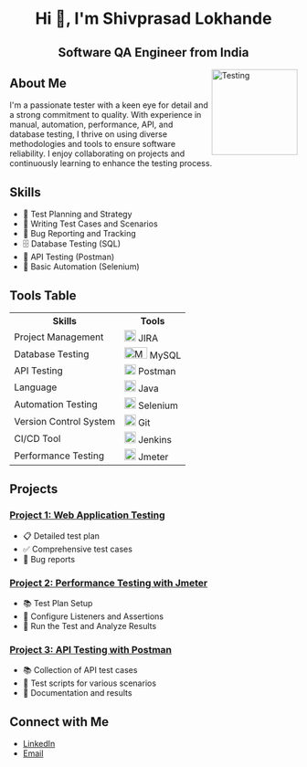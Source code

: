 <h1 align="center">Hi 👋, I'm Shivprasad Lokhande</h1>
<h2 align="center">Software QA Engineer from India</h2>

<img align="right" alt="Testing" Width="150" src="https://digiyosys.com/wp-content/uploads/2022/05/Software-code-testing.gif">


<h2>About Me</h2>
<p>I'm a passionate tester with a keen eye for detail and a strong commitment to quality. With experience in manual, automation, performance, API, and database testing, I thrive on using diverse methodologies and tools to ensure software reliability. I enjoy collaborating on projects and continuously learning to enhance the testing process.</p>

<h2>Skills</h2>
<ul>
    <li>📝 Test Planning and Strategy</li>
    <li>🧪 Writing Test Cases and Scenarios</li>
    <li>🐞 Bug Reporting and Tracking</li>
    <li>🗄️ Database Testing (SQL)</li>
    <li>🔄 API Testing (Postman)</li>
    <li>🤖 Basic Automation (Selenium)</li>
</ul>


<h2>Tools Table</h2>

<table>
    <tr>
        <th>Skills</th>
        <th>Tools</th>
    </tr>
    <tr>
        <td>Project Management</td>
        <td><img class="logo" src="https://www.vectorlogo.zone/logos/atlassian_jira/atlassian_jira-icon.svg" alt="JIRA Logo" width="20" height="20"> JIRA</td>
    </tr>
    <tr>
        <td>Database Testing</td>
        <td><img class="logo" src="https://www.vectorlogo.zone/logos/mysql/mysql-official.svg" alt="MySQL Logo" width="40" height="20"> MySQL</td>
    </tr>
    <tr>
        <td>API Testing</td>
        <td><img class="logo" src="https://www.vectorlogo.zone/logos/getpostman/getpostman-icon.svg" alt="Postman Logo" width="20" height="18"> Postman</td>
    </tr>
    <tr>
        <td>Language</td>
        <td><img class="logo" src="https://www.vectorlogo.zone/logos/java/java-icon.svg" alt="Java Logo" width="20" height="20"> Java</td>
    </tr>
    <tr>
        <td>Automation Testing</td>
        <td><img src="https://raw.githubusercontent.com/detain/svg-logos/780f25886640cef088af994181646db2f6b1a3f8/svg/selenium-logo.svg" alt="selenium" width="20" height="20"> Selenium</td>
    </tr>
    <tr>
        <td>Version Control System</td>
        <td><img class="logo" src="https://www.vectorlogo.zone/logos/git-scm/git-scm-icon.svg" alt="Git Logo" width="20" height="20"> Git</td>
    </tr>
    <tr>
        <td>CI/CD Tool</td>
        <td><img class="logo" src="https://www.vectorlogo.zone/logos/jenkins/jenkins-icon.svg" alt="Jenkins Logo" width="20" height="20"> Jenkins</td>
    </tr>
    <tr>
        <td>Performance Testing</td>
        <td><img class="logo" src="https://gdm-catalog-fmapi-prod.imgix.net/ProductLogo/a3ca8d74-e171-4412-9cea-2015b32fe7f0.jpeg" alt="Jmeter Logo" width="20" height="20"> Jmeter</td>
    </tr>
</table>


<h2>Projects</h2>

<h3><a href="https://github.com/yourusername/web-application-testing">Project 1: Web Application Testing</a></h3>
<ul>
    <li>📋 Detailed test plan</li>
    <li>✅ Comprehensive test cases</li>
    <li>🐛 Bug reports</li>
</ul>

<h3><a href="https://github.com/ShivprasadL/Performance-Testing-with-Jmeter/tree/master">Project 2: Performance Testing with Jmeter</a></h3>
<ul>
    <li>📚 Test Plan Setup</li>
    <li>🧰 Configure Listeners and Assertions</li>
    <li>📄 Run the Test and Analyze Results</li>
</ul>

<h3><a href="https://github.com/yourusername/api-testing-postman">Project 3: API Testing with Postman</a></h3>
<ul>
    <li>📚 Collection of API test cases</li>
    <li>🧰 Test scripts for various scenarios</li>
    <li>📄 Documentation and results</li>
</ul>

<h2>Connect with Me</h2>
<ul>
    <li><a href="https://www.linkedin.com/in/shivprasad-lokhande">LinkedIn</a></li>
    <li><a href="shivprasadlokhande9492@gmail.com">Email</a></li>
</ul>



</body>
</html>
